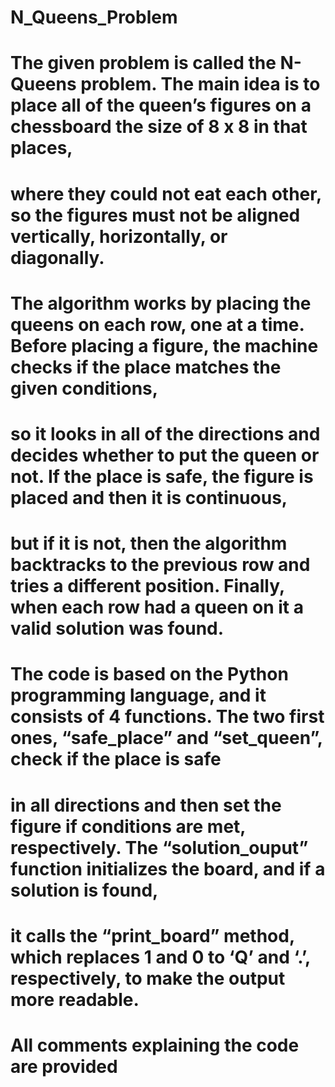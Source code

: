 # N_Queens_Problem

# The given problem is called the N-Queens problem. The main idea is to place all of the queen’s figures on a chessboard the size of 8 x 8 in that places, 
# where they could not eat each other, so the figures must not be aligned vertically, horizontally, or diagonally. 
# The algorithm works by placing the queens on each row, one at a time. Before placing a figure, the machine checks if the place matches the given conditions, 
# so it looks in all of the directions and decides whether to put the queen or not. If the place is safe, the figure is placed and then it is continuous, 
# but if it is not, then the algorithm backtracks to the previous row and tries a different position. Finally, when each row had a queen on it a valid solution was found.
# The code is based on the Python programming language, and it consists of 4 functions. The two first ones, “safe_place” and “set_queen”, check if the place is safe 
# in all directions and then set the figure if conditions are met, respectively. The “solution_ouput” function initializes the board, and if a solution is found, 
# it calls the “print_board” method, which replaces 1 and 0 to ‘Q’ and ‘.’, respectively, to make the output more readable.
# All comments explaining the code are provided 

